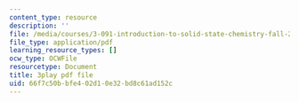 ```yaml
---
content_type: resource
description: ''
file: /media/courses/3-091-introduction-to-solid-state-chemistry-fall-2018/66f7c50bbfe402d10e32bd8c61ad152c_SDrn8A4IzrA.pdf
file_type: application/pdf
learning_resource_types: []
ocw_type: OCWFile
resourcetype: Document
title: 3play pdf file
uid: 66f7c50b-bfe4-02d1-0e32-bd8c61ad152c
---
```

